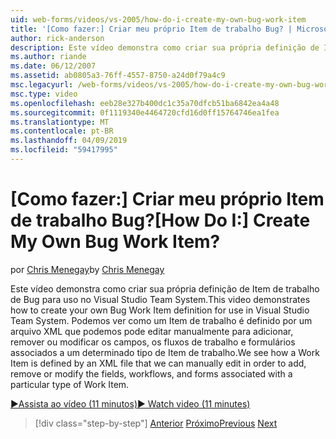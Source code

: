 ```yaml
---
uid: web-forms/videos/vs-2005/how-do-i-create-my-own-bug-work-item
title: '[Como fazer:] Criar meu próprio Item de trabalho Bug? | Microsoft Docs'
author: rick-anderson
description: Este vídeo demonstra como criar sua própria definição de Item de trabalho de Bug para uso no Visual Studio Team System. Podemos ver como um Item de trabalho é definido por um arquivo XML...
ms.author: riande
ms.date: 06/12/2007
ms.assetid: ab0805a3-76ff-4557-8750-a24d0f79a4c9
msc.legacyurl: /web-forms/videos/vs-2005/how-do-i-create-my-own-bug-work-item
msc.type: video
ms.openlocfilehash: eeb28e327b400dc1c35a70dfcb51ba6842ea4a48
ms.sourcegitcommit: 0f1119340e4464720cfd16d0ff15764746ea1fea
ms.translationtype: MT
ms.contentlocale: pt-BR
ms.lasthandoff: 04/09/2019
ms.locfileid: "59417995"
---
```

# <a name="how-do-i-create-my-own-bug-work-item"></a><span data-ttu-id="2a0f3-105">[Como fazer:] Criar meu próprio Item de trabalho Bug?</span><span class="sxs-lookup"><span data-stu-id="2a0f3-105">[How Do I:] Create My Own Bug Work Item?</span></span>

<span data-ttu-id="2a0f3-106">por [Chris Menegay](https://twitter.com/CMenegay)</span><span class="sxs-lookup"><span data-stu-id="2a0f3-106">by [Chris Menegay](https://twitter.com/CMenegay)</span></span>

<span data-ttu-id="2a0f3-107">Este vídeo demonstra como criar sua própria definição de Item de trabalho de Bug para uso no Visual Studio Team System.</span><span class="sxs-lookup"><span data-stu-id="2a0f3-107">This video demonstrates how to create your own Bug Work Item definition for use in Visual Studio Team System.</span></span> <span data-ttu-id="2a0f3-108">Podemos ver como um Item de trabalho é definido por um arquivo XML que podemos pode editar manualmente para adicionar, remover ou modificar os campos, os fluxos de trabalho e formulários associados a um determinado tipo de Item de trabalho.</span><span class="sxs-lookup"><span data-stu-id="2a0f3-108">We see how a Work Item is defined by an XML file that we can manually edit in order to add, remove or modify the fields, workflows, and forms associated with a particular type of Work Item.</span></span>

[<span data-ttu-id="2a0f3-109">&#9654;Assista ao vídeo (11 minutos)</span><span class="sxs-lookup"><span data-stu-id="2a0f3-109">&#9654; Watch video (11 minutes)</span></span>](https://channel9.msdn.com/Blogs/ASP-NET-Site-Videos/how-do-i-create-my-own-bug-work-item)

> [!div class="step-by-step"]
> <span data-ttu-id="2a0f3-110">[Anterior](how-do-i-integrate-defect-tracking-with-testing.md)
> [Próximo](how-do-i-write-code-more-quickly-with-unit-tests.md)</span><span class="sxs-lookup"><span data-stu-id="2a0f3-110">[Previous](how-do-i-integrate-defect-tracking-with-testing.md)
[Next](how-do-i-write-code-more-quickly-with-unit-tests.md)</span></span>
